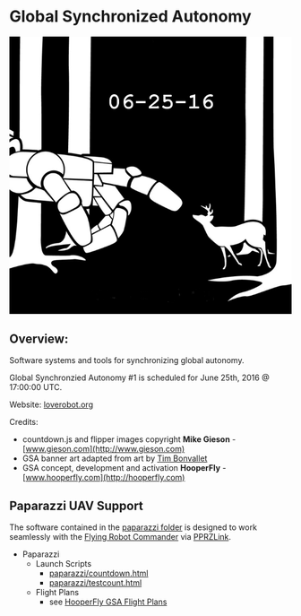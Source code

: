 # Global Synchronized Autonomy
![Alt Global Synchronized Autonomy](gsa_one_banner.png?raw=true "Global Synchronized Autonomy")

## Overview:
Software systems and tools for synchronizing global autonomy.

Global Synchronzied Autonomy #1 is scheduled for June 25th, 2016 @ 17:00:00 UTC.

Website: [loverobot.org](http://loverobot.org/)

Credits:

- countdown.js and flipper images copyright **Mike Gieson** - [www.gieson.com](http://www.gieson.com)
- GSA banner art adapted from art by [Tim Bonvallet](http://bonvallet.deviantart.com/)
- GSA concept, development and activation **HooperFly** - [www.hooperfly.com](http://hooperfly.com)

## Paparazzi UAV Support
The software contained in the [paparazzi folder](https://github.com/hooperfly/global-synchronized-autonomy/tree/master/paparazzi) is designed to work seamlessly with the [Flying Robot Commander](https://github.com/paparazzi/flyingrobotcommander) via [PPRZLink](https://github.com/paparazzi/pprzlink).

- Paparazzi
    - Launch Scripts
        - [paparazzi/countdown.html](https://github.com/hooperfly/global-synchronized-autonomy/blob/master/paparazzi/countdown.html)
        - [paparazzi/testcount.html](https://github.com/hooperfly/global-synchronized-autonomy/blob/master/paparazzi/testcount.html)
    - Flight Plans
        - see [HooperFly GSA Flight Plans](https://github.com/paparazzi/paparazzi/tree/master/conf/flight_plans/HOOPERFLY)